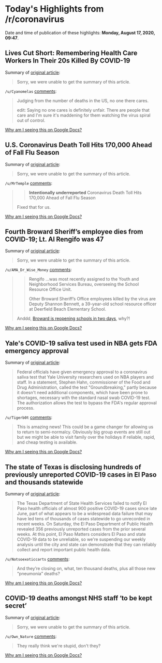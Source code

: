 # Today's Highlights from /r/coronavirus

Date and time of publication of these highlights: **Monday, August 17, 2020, 09:47**.

## Lives Cut Short: Remembering Health Care Workers In Their 20s Killed By COVID-19

Summary of [original article](https://www.npr.org/sections/health-shots/2020/08/13/901720066/lives-cut-short-remembering-health-care-workers-in-their-20s-killed-by-covid-19):

> Sorry, we were unable to get the summary of this article.

`/u/Cyanomelas` [comments](https://www.reddit.com/r/Coronavirus/comments/ibcr4g/lives_cut_short_remembering_health_care_workers/):

> Judging from the number of deaths in the US, no one there cares.
> 
> edit: Saying no one cares is definitely unfair.  There are people that care and I'm sure it's maddening for them watching the virus spiral out of control.

[Why am I seeing this on Google Docs?](https://docs.google.com/document/d/1Dc6We63vOXIZsc0op-Bt4abqkYjXzOigalQqFxmvvbM/edit?usp=sharing)

## U.S. Coronavirus Death Toll Hits 170,000 Ahead of Fall Flu Season

Summary of [original article](https://www.usnews.com/news/top-news/articles/2020-08-16/us-coronavirus-death-toll-hits-170-000-ahead-of-fall-flu-season):

> Sorry, we were unable to get the summary of this article.

`/u/MrTemple` [comments](https://www.reddit.com/r/Coronavirus/comments/ib3djq/us_coronavirus_death_toll_hits_170000_ahead_of/):

> > **Intentionally underreported** Coronavirus Death Toll Hits 170,000 Ahead of Fall Flu Season
> 
> Fixed that for us.

[Why am I seeing this on Google Docs?](https://docs.google.com/document/d/1Dc6We63vOXIZsc0op-Bt4abqkYjXzOigalQqFxmvvbM/edit?usp=sharing)

## Fourth Broward Sheriff’s employee dies from COVID-19; Lt. Al Rengifo was 47

Summary of [original article](https://www.sun-sentinel.com/local/broward/fl-ne-bso-al-rengifo-20200816-vbgpfbusabh6re3jlabua52oyq-story.html):

> Sorry, we were unable to get the summary of this article.

`/u/AMA_Dr_Wise_Money` [comments](https://www.reddit.com/r/Coronavirus/comments/ibbv88/fourth_broward_sheriffs_employee_dies_from/):

> >Rengifo ...was most recently assigned to the Youth and Neighborhood Services Bureau, overseeing the School Resource Office Unit.  
> >  
> >Other Broward Sheriff’s Office employees killed by the virus are Deputy Shannon Bennett, a 39-year-old school resource officer at Deerfield Beach Elementary School. 
> 
> Anddd, [Broward is reopening schools in two days](https://www.local10.com/news/local/2020/06/16/broward-county-school-board-to-announce-decisions-regarding-reopening-of-schools/), why?!

[Why am I seeing this on Google Docs?](https://docs.google.com/document/d/1Dc6We63vOXIZsc0op-Bt4abqkYjXzOigalQqFxmvvbM/edit?usp=sharing)

## Yale's COVID-19 saliva test used in NBA gets FDA emergency approval

Summary of [original article](https://www.today.com/health/yale-s-covid-19-saliva-test-used-nba-gets-fda-t189556):

> Federal officials have given emergency approval to a coronavirus saliva test that Yale University researchers used on NBA players and staff. In a statement, Stephen Hahn, commissioner of the Food and Drug Administration, called the test "Groundbreaking," partly because it doesn't need additional components, which have been prone to shortages, necessary with the standard nasal swab COVID-19 test. The authorization allows the test to bypass the FDA's regular approval process.

`/u/Tigerb0t` [comments](https://www.reddit.com/r/Coronavirus/comments/ibcael/yales_covid19_saliva_test_used_in_nba_gets_fda/):

> This is amazing news!  This could be a game changer for allowing us to return to semi-normalcy.  Obviously big group events are still out but we might be able to visit family over the holidays if reliable, rapid, and cheap testing is available.

[Why am I seeing this on Google Docs?](https://docs.google.com/document/d/1Dc6We63vOXIZsc0op-Bt4abqkYjXzOigalQqFxmvvbM/edit?usp=sharing)

## The state of Texas is disclosing hundreds of previously unreported COVID-19 cases in El Paso and thousands statewide

Summary of [original article](https://elpasomatters.org/2020/08/15/el-pasos-covid-19-data-is-unreliable-thats-dangerous/):

> The Texas Department of State Health Services failed to notify El Paso health officials of almost 900 positive COVID-19 cases since late June, part of what appears to be a widespread data failure that may have led tens of thousands of cases statewide to go unrecorded in recent weeks. On Saturday, the El Paso Department of Public Health revealed 356 previously unreported cases from the prior several weeks. At this point, El Paso Matters considers El Paso and state COVID-19 data to be unreliable, so we're suspending our weekly analysis until the city and state can demonstrate that they can reliably collect and report important public health data.

`/u/Notsoexoticcarts` [comments](https://www.reddit.com/r/Coronavirus/comments/ib5z0y/the_state_of_texas_is_disclosing_hundreds_of/):

> And they’re closing on, what, ten thousand deaths, plus all those new “pneumonia” deaths?

[Why am I seeing this on Google Docs?](https://docs.google.com/document/d/1Dc6We63vOXIZsc0op-Bt4abqkYjXzOigalQqFxmvvbM/edit?usp=sharing)

## COVID-19 deaths amongst NHS staff ‘to be kept secret’

Summary of [original article](https://nursingnotes.co.uk/news/covid-19-deaths-nhs-staff-to-secret/):

> Sorry, we were unable to get the summary of this article.

`/u/Own_Nature` [comments](https://www.reddit.com/r/Coronavirus/comments/ibbbf8/covid19_deaths_amongst_nhs_staff_to_be_kept_secret/):

> They really think we're stupid, don't they?

[Why am I seeing this on Google Docs?](https://docs.google.com/document/d/1Dc6We63vOXIZsc0op-Bt4abqkYjXzOigalQqFxmvvbM/edit?usp=sharing)

